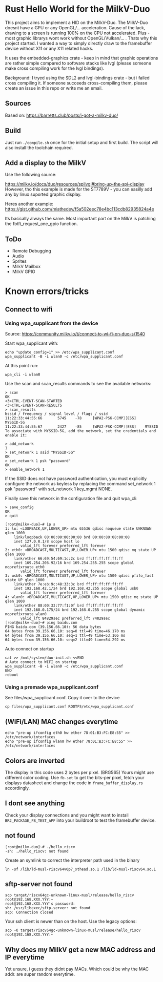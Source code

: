 # Rust Hello World for the MilkV-Duo

This project aims to implement a HID on the MilkV-Duo.
The MilkV-Duo doesnt have a GPU or any OpenGL/... acceleration.
Cause of the lack, drawing to a screen is running 100% on the CPU not accelerated.
Plus - most graphic librarys wont work without OpenGL/Vulkan/... .
Thats why this project started. I wanted a way to simply directly draw to the framebuffer device without X11 or any X11 related hacks.

It uses the embedded-graphics crate - keep in mind that graphic operations are rather simple compared to software stacks like lvgl (please someone make cross compiling work for the lvgl bindings).

Background:
I tryed using the SDL2 and lvgl-bindings crate - but i failed cross compiling it.
If someone succeeds cross-compiling them, please create an issue in this repo or write me an email.

## Sources
Based on: https://barretts.club/posts/i-got-a-milkv-duo/

## Build
Just run `./compile.sh` once for the initial setup and first build. The script will also install the toolchain required.

## Add a display to the MilkV
Use the following source:

https://milkv.io/docs/duo/resources/spilvgl#bring-up-the-spi-display
However, tho this example is made for the ST7789V - you can easilly add any by linux suported graphic display.

Heres another example:
https://gist.github.com/miathedev/f5a502eec78e4bc113cdb82935824a4e

Its basically always the same. Most important part on the MilkV is patching the fbtft_request_one_gpio function.

## ToDo
* Remote Debugging
* Audio
* Sprites
* MilkV Mailbox
* MilkV GPIO

# Known errors/tricks

## Connect to wifi
### Using wpa_supplicant from the device
Source: https://community.milkv.io/t/connect-to-wi-fi-on-duo-s/1540

Start wpa_supplicant with:

```
echo "update_config=1" >> /etc/wpa_supplicant.conf
wpa_supplicant -B -i wlan0 -c /etc/wpa_supplicant.conf
```
At this point run:
```
wpa_cli -i wlan0
```
Use the scan and scan_results commands to see the available networks:
```
> scan
OK
<3>CTRL-EVENT-SCAN-STARTED 
<3>CTRL-EVENT-SCAN-RESULTS 
> scan_results
bssid / frequency / signal level / flags / ssid
11:22:33:44:55:66       5745    -78     [WPA2-PSK-CCMP][ESS]    MYSSID-5G
11:22:33:44:55:67       2427    -85     [WPA2-PSK-CCMP][ESS]    MYSSID
To associate with MYSSID-5G, add the network, set the credentials and enable it:

> add_network
1
> set_network 1 ssid "MYSSID-5G"  
OK
> set_network 1 psk "password"
OK
> enable_network 1
```

If the SSID does not have password authentication, you must explicitly configure the network as keyless by replacing the command set_network 1 psk "password" with set_network 1 key_mgmt NONE.

Finally save this network in the configuration file and quit wpa_cli:
```
> save_config
OK
> quit
```

```
[root@milkv-duo]~# ip a
1: lo: <LOOPBACK,UP,LOWER_UP> mtu 65536 qdisc noqueue state UNKNOWN qlen 1000
    link/loopback 00:00:00:00:00:00 brd 00:00:00:00:00:00
    inet 127.0.0.1/8 scope host lo
       valid_lft forever preferred_lft forever
2: eth0: <BROADCAST,MULTICAST,UP,LOWER_UP> mtu 1500 qdisc mq state UP qlen 1000
    link/ether 66:69:54:69:1c:2c brd ff:ff:ff:ff:ff:ff
    inet 169.254.206.92/16 brd 169.254.255.255 scope global noprefixroute eth0
       valid_lft forever preferred_lft forever
3: usb0: <BROADCAST,MULTICAST,UP,LOWER_UP> mtu 1500 qdisc pfifo_fast state UP qlen 1000
    link/ether 7e:eb:9c:48:33:3c brd ff:ff:ff:ff:ff:ff
    inet 192.168.42.1/24 brd 192.168.42.255 scope global usb0
       valid_lft forever preferred_lft forever
4: wlan0: <BROADCAST,MULTICAST,UP,LOWER_UP> mtu 1500 qdisc mq state UP qlen 1000
    link/ether 88:00:33:77:f1:0f brd ff:ff:ff:ff:ff:ff
    inet 192.168.0.175/24 brd 192.168.0.255 scope global dynamic noprefixroute wlan0
       valid_lft 84829sec preferred_lft 74029sec
[root@milkv-duo]~# ping baidu.com
PING baidu.com (39.156.66.10): 56 data bytes
64 bytes from 39.156.66.10: seq=0 ttl=49 time=46.170 ms
64 bytes from 39.156.66.10: seq=1 ttl=49 time=53.166 ms
64 bytes from 39.156.66.10: seq=2 ttl=49 time=54.292 ms
```
Auto connect on startup

```
cat >> /mnt/system/duo-init.sh <<END
# Auto connect to WIFI on startup
wpa_supplicant -B -i wlan0 -c /etc/wpa_supplicant.conf
END
reboot
```

### Using a premade wpa_supplicant.conf
See files/wpa_supplicant.conf. Copy it over to the device 
```
cp files/wpa_supplicant.conf ROOTFS/etc/wpa_supplicant.conf
```
## (WiFi/LAN) MAC changes everytime

```
echo "pre-up ifconfig eth0 hw ether 78:01:B3:FC:E8:55" >> /etc/network/interfaces
echo "pre-up ifconfig wlan0 hw ether 78:01:B3:FC:E8:55" >> /etc/network/interfaces
```

## Colors are inverted

The display in this code uses 2 bytes per pixel. (BRG565)
Yours might use different color coding.
Use `fb-set` to get the bits-per pixel, fetch your displays datasheet and change the code in 
`frame_buffer_display.rs` accordingly.

## I dont see anything

Check your display connections and you might want to install `BR2_PACKAGE_FB_TEST_APP` into your buildroot to test the framebuffer device.

## not found

```
[root@milkv-duo]~# ./hello_riscv 
-sh: ./hello_riscv: not found
```

Create an symlink to correct the interpreter path used in the binary
```
ln -sf /lib/ld-musl-riscv64v0p7_xthead.so.1 /lib/ld-musl-riscv64.so.1
```

## sftp-server not found
```
scp target/riscv64gc-unknown-linux-musl/release/hello_riscv root@192.168.XXX.YYY:~
root@192.168.XXX.YYY's password: 
sh: /usr/libexec/sftp-server: not found
scp: Connection closed
```

Your ssh client is newer than on the host. Use the legacy options:
```
scp -O target/riscv64gc-unknown-linux-musl/release/hello_riscv root@192.168.XXX.YYY:~
```

## Why does my MilkV get a new MAC address and IP everytime

Yet unsure, i guess they didnt pay MACs.
Which could be why the MAC addr. are super random everytime.
